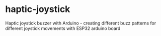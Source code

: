 # haptic-joystick
Haptic joystick buzzer with Arduino - creating different buzz patterns for different joystick movements with ESP32 arduino board
